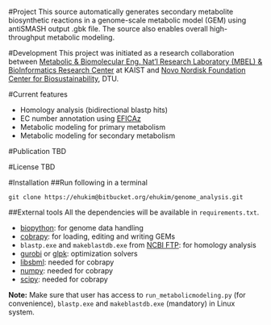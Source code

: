 #Project
This source automatically generates secondary metabolite biosynthetic reactions in a genome-scale metabolic model (GEM) using antiSMASH output .gbk file. The source also enables overall high-throughput metabolic modeling.

#Development
This project was initiated as a research collaboration between [Metabolic & Biomolecular Eng. Nat’l Research Laboratory (MBEL) & BioInformatics Research Center](http://mbel.kaist.ac.kr/) at KAIST and [Novo Nordisk Foundation Center for Biosustainability](http://www.biosustain.dtu.dk/english), DTU.

#Current features
* Homology analysis (bidirectional blastp hits)
* EC number annotation using [EFICAz](http://cssb.biology.gatech.edu/skolnick/webservice/EFICAz2/index.html)
* Metabolic modeling for primary metabolism
* Metabolic modeling for secondary metabolism

#Publication
TBD

#License
TBD

#Installation
##Run following in a terminal
```
git clone https://ehukim@bitbucket.org/ehukim/genome_analysis.git
```

##External tools
All the dependencies will be available in `requirements.txt`.  
- [biopython](http://biopython.org/): for genome data handling
- [cobrapy](https://github.com/opencobra/cobrapy): for loading, editing and writing GEMs
- `blastp.exe` and `makeblastdb.exe` from [NCBI FTP](ftp://ftp.ncbi.nlm.nih.gov/blast/executables/blast+/2.2.28/): for homology analysis
- [gurobi](http://www.gurobi.com/) or [glpk](https://www.gnu.org/software/glpk/): optimization solvers
- [libsbml](http://sbml.org/Main_Page): needed for cobrapy
- [numpy](http://www.numpy.org/): needed for cobrapy
- [scipy](http://scipy.org/): needed for cobrapy

**Note:** Make sure that user has access to `run_metabolicmodeling.py` (for convenience), `blastp.exe` and `makeblastdb.exe` (mandatory) in Linux system.

